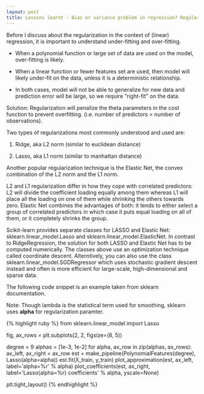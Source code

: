 ```yaml
---
layout: post
title: Lessons learnt - Bias or variance problem in regression? Regularization could be the solution to it! 
---
```


Before I discuss about the regularization in the context of (linear) regression, it is important to understand under-fitting and over-fitting. 

- When a polynomial function or large set of data are used on the model, over-fitting is likely. 

- When a linear function or fewer features set are used, then model will likely under-fit on the data, unless it is a deterministic relationship. 

- In both cases, model will not be able to generalize for new data and prediction error will be large, so we require "right-fit" on the data.

Solution:
Regularization will penalize the theta parameters in the cost function to prevent overfitting. (i.e. number of predictors > number of observations).

Two types of regularizations most commonly understood and used are:

1. Ridge, aka L2 norm (similar to euclidean distance)

2. Lasso, aka L1 norm (similar to manhattan distance)

Another popular regularization technique is the Elastic Net, the convex combination of the L2 norm and the L1 norm.

L2 and L1 regularization differ in how they cope with correlated predictors: L2 will divide the coefficient loading equally among them whereas L1 will place all the loading on one of them while shrinking the others towards zero. Elastic Net combines the advantages of both: it tends to either select a group of correlated predictors in which case it puts equal loading on all of them, or it completely shrinks the group.

Scikit-learn provides separate classes for LASSO and Elastic Net: sklearn.linear_model.Lasso and sklearn.linear_model.ElasticNet. In contrast to RidgeRegression, the solution for both LASSO and Elastic Net has to be computed numerically. The classes above use an optimization technique called coordinate descent. Alterntively, you can also use the class sklearn.linear_model.SGDRegressor which uses stochastic gradient descent instead and often is more efficient for large-scale, high-dimensional and sparse data.

The following code snippet is an example taken from sklearn documentation. 

Note: Though lambda is the statistical term used for smoothing, sklearn uses **alpha** for regularization paramter.

{% highlight ruby %}
from sklearn.linear_model import Lasso

fig, ax_rows = plt.subplots(2, 2, figsize=(8, 5))

degree = 9
alphas = [1e-3, 1e-2]
for alpha, ax_row in zip(alphas, ax_rows):
    ax_left, ax_right = ax_row
    est = make_pipeline(PolynomialFeatures(degree), Lasso(alpha=alpha))
    est.fit(X_train, y_train)
    plot_approximation(est, ax_left, label='alpha=%r' % alpha)
    plot_coefficients(est, ax_right, label='Lasso(alpha=%r) coefficients' % alpha, yscale=None)

plt.tight_layout()
{% endhighlight %}



